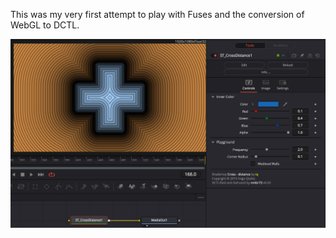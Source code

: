 

<!-- +++ DO NOT REMOVE THIS COMMENT +++ DO NOT ADD OR EDIT ANY TEXT BEFORE THIS LINE +++ IT WOULD BE A REALLY BAD IDEA +++ -->

This was my very first attempt to play with Fuses and the conversion of WebGL to DCTL.

![screenshot](CrossDistance_screenshot.png "CrossDistance.fuse in DaVinci Resolve")

<!-- +++ DO NOT REMOVE THIS COMMENT +++ DO NOT EDIT ANY TEXT THAT COMES AFTER THIS LINE +++ TRUST ME: JUST DON'T DO IT +++ -->

